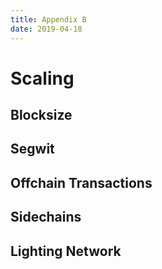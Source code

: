 ```yaml
---
title: Appendix B
date: 2019-04-18
---
```


# Scaling

## Blocksize

## Segwit

## Offchain Transactions

## Sidechains

## Lighting Network
